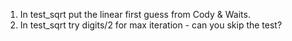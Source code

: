 1. In test_sqrt put the linear first guess from Cody & Waits.
2. In test_sqrt try digits/2 for max iteration - can you skip the test?
